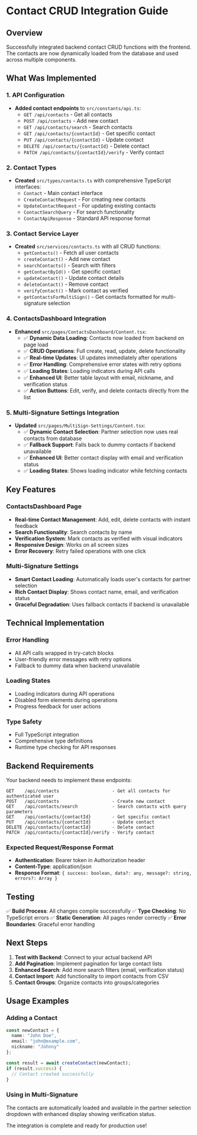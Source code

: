 # Contact CRUD Integration Guide

## Overview
Successfully integrated backend contact CRUD functions with the frontend. The contacts are now dynamically loaded from the database and used across multiple components.

## What Was Implemented

### 1. API Configuration
- **Added contact endpoints** to `src/constants/api.ts`:
  - `GET /api/contacts` - Get all contacts
  - `POST /api/contacts` - Add new contact  
  - `GET /api/contacts/search` - Search contacts
  - `GET /api/contacts/{contactId}` - Get specific contact
  - `PUT /api/contacts/{contactId}` - Update contact
  - `DELETE /api/contacts/{contactId}` - Delete contact
  - `PATCH /api/contacts/{contactId}/verify` - Verify contact

### 2. Contact Types
- **Created** `src/types/contacts.ts` with comprehensive TypeScript interfaces:
  - `Contact` - Main contact interface
  - `CreateContactRequest` - For creating new contacts
  - `UpdateContactRequest` - For updating existing contacts
  - `ContactSearchQuery` - For search functionality
  - `ContactApiResponse` - Standard API response format

### 3. Contact Service Layer
- **Created** `src/services/contacts.ts` with all CRUD functions:
  - `getContacts()` - Fetch all user contacts
  - `createContact()` - Add new contact
  - `searchContacts()` - Search with filters
  - `getContactById()` - Get specific contact
  - `updateContact()` - Update contact details
  - `deleteContact()` - Remove contact
  - `verifyContact()` - Mark contact as verified
  - `getContactsForMultiSign()` - Get contacts formatted for multi-signature selection

### 4. ContactsDashboard Integration
- **Enhanced** `src/pages/ContactsDashboard/Content.tsx`:
  - ✅ **Dynamic Data Loading**: Contacts now loaded from backend on page load
  - ✅ **CRUD Operations**: Full create, read, update, delete functionality
  - ✅ **Real-time Updates**: UI updates immediately after operations
  - ✅ **Error Handling**: Comprehensive error states with retry options
  - ✅ **Loading States**: Loading indicators during API calls
  - ✅ **Enhanced UI**: Better table layout with email, nickname, and verification status
  - ✅ **Action Buttons**: Edit, verify, and delete contacts directly from the list

### 5. Multi-Signature Settings Integration
- **Updated** `src/pages/MultiSign-Settings/Content.tsx`:
  - ✅ **Dynamic Contact Selection**: Partner selection now uses real contacts from database
  - ✅ **Fallback Support**: Falls back to dummy contacts if backend unavailable
  - ✅ **Enhanced UI**: Better contact display with email and verification status
  - ✅ **Loading States**: Shows loading indicator while fetching contacts

## Key Features

### ContactsDashboard Page
- **Real-time Contact Management**: Add, edit, delete contacts with instant feedback
- **Search Functionality**: Search contacts by name
- **Verification System**: Mark contacts as verified with visual indicators
- **Responsive Design**: Works on all screen sizes
- **Error Recovery**: Retry failed operations with one click

### Multi-Signature Settings
- **Smart Contact Loading**: Automatically loads user's contacts for partner selection
- **Rich Contact Display**: Shows contact name, email, and verification status
- **Graceful Degradation**: Uses fallback contacts if backend is unavailable

## Technical Implementation

### Error Handling
- All API calls wrapped in try-catch blocks
- User-friendly error messages with retry options
- Fallback to dummy data when backend unavailable

### Loading States
- Loading indicators during API operations
- Disabled form elements during operations
- Progress feedback for user actions

### Type Safety
- Full TypeScript integration
- Comprehensive type definitions
- Runtime type checking for API responses

## Backend Requirements

Your backend needs to implement these endpoints:

```
GET    /api/contacts                    - Get all contacts for authenticated user
POST   /api/contacts                    - Create new contact
GET    /api/contacts/search             - Search contacts with query parameters  
GET    /api/contacts/{contactId}        - Get specific contact
PUT    /api/contacts/{contactId}        - Update contact
DELETE /api/contacts/{contactId}        - Delete contact
PATCH  /api/contacts/{contactId}/verify - Verify contact
```

### Expected Request/Response Format
- **Authentication**: Bearer token in Authorization header
- **Content-Type**: application/json
- **Response Format**: `{ success: boolean, data?: any, message?: string, errors?: Array }`

## Testing

✅ **Build Process**: All changes compile successfully
✅ **Type Checking**: No TypeScript errors
✅ **Static Generation**: All pages render correctly
✅ **Error Boundaries**: Graceful error handling

## Next Steps

1. **Test with Backend**: Connect to your actual backend API
2. **Add Pagination**: Implement pagination for large contact lists
3. **Enhanced Search**: Add more search filters (email, verification status)
4. **Contact Import**: Add functionality to import contacts from CSV
5. **Contact Groups**: Organize contacts into groups/categories

## Usage Examples

### Adding a Contact
```typescript
const newContact = {
  name: "John Doe",
  email: "john@example.com", 
  nickname: "Johnny"
};

const result = await createContact(newContact);
if (result.success) {
  // Contact created successfully
}
```

### Using in Multi-Signature
The contacts are automatically loaded and available in the partner selection dropdown with enhanced display showing verification status.

The integration is complete and ready for production use!
